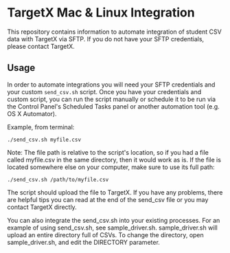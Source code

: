# TargetX Mac & Linux Integration

This repository contains information to automate integration of student CSV data with TargetX via SFTP.  If you do not have your SFTP credentials, please contact TargetX.

## Usage

In order to automate integrations you will need your SFTP credentials and your custom `send_csv.sh` script.
Once you have your credentials and custom script, you can run the script manually or schedule it to be run via the Control
Panel's Scheduled Tasks panel or another automation tool (e.g. OS X Automator).

Example, from terminal:
```
./send_csv.sh myfile.csv
```

Note: The file path is relative to the script's location, so if you had a
file called myfile.csv in the same directory, then it would work as is.
If the file is located somewhere else on your computer, make sure to use its full path:
 ```
 ./send_csv.sh /path/to/myfile.csv
```

The script should upload the file to
TargetX. If you have any problems, there are helpful tips you can read at
the end of the send_csv file or you may contact TargetX directly.

You can also integrate the send_csv.sh into your existing processes. For an
example of using send_csv.sh, see sample_driver.sh. sample_driver.sh will
upload an entire directory full of CSVs. To change the directory, open
sample_driver.sh, and edit the DIRECTORY parameter.
